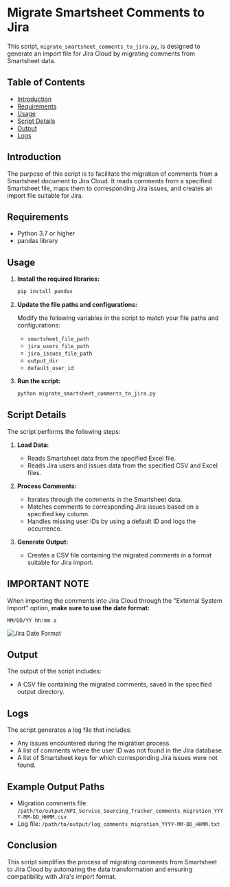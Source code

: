 
# Migrate Smartsheet Comments to Jira

This script, `migrate_smartsheet_comments_to_jira.py`, is designed to generate an import file for Jira Cloud by migrating comments from Smartsheet data.

## Table of Contents

- [Introduction](#introduction)
- [Requirements](#requirements)
- [Usage](#usage)
- [Script Details](#script-details)
- [Output](#output)
- [Logs](#logs)

## Introduction

The purpose of this script is to facilitate the migration of comments from a Smartsheet document to Jira Cloud. It reads comments from a specified Smartsheet file, maps them to corresponding Jira issues, and creates an import file suitable for Jira.

## Requirements

- Python 3.7 or higher
- pandas library

## Usage

1. **Install the required libraries:**

    ```bash
    pip install pandas
    ```

2. **Update the file paths and configurations:**

    Modify the following variables in the script to match your file paths and configurations:
    - `smartsheet_file_path`
    - `jira_users_file_path`
    - `jira_issues_file_path`
    - `output_dir`
    - `default_user_id`

3. **Run the script:**

    ```bash
    python migrate_smartsheet_comments_to_jira.py
    ```

## Script Details

The script performs the following steps:

1. **Load Data:**
    - Reads Smartsheet data from the specified Excel file.
    - Reads Jira users and issues data from the specified CSV and Excel files.

2. **Process Comments:**
    - Iterates through the comments in the Smartsheet data.
    - Matches comments to corresponding Jira issues based on a specified key column.
    - Handles missing user IDs by using a default ID and logs the occurrence.

3. **Generate Output:**
    - Creates a CSV file containing the migrated comments in a format suitable for Jira import.

## IMPORTANT NOTE

When importing the comments into Jira Cloud through the "External System Import" option, **make sure to use the date format:**

```
MM/DD/YY hh:mm a
```

![Jira Date Format](https://github.com/SEU_USUARIO/SEU_REPOSITORIO/blob/main/images/sua_imagem.png)

## Output

The output of the script includes:
- A CSV file containing the migrated comments, saved in the specified output directory.

## Logs

The script generates a log file that includes:
- Any issues encountered during the migration process.
- A list of comments where the user ID was not found in the Jira database.
- A list of Smartsheet keys for which corresponding Jira issues were not found.

## Example Output Paths

- Migration comments file: `/path/to/output/NPI_Service_Sourcing_Tracker_comments_migration_YYYY-MM-DD_HHMM.csv`
- Log file: `/path/to/output/log_comments_migration_YYYY-MM-DD_HHMM.txt`

## Conclusion

This script simplifies the process of migrating comments from Smartsheet to Jira Cloud by automating the data transformation and ensuring compatibility with Jira's import format.

